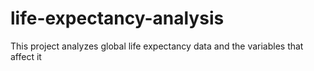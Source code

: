 # life-expectancy-analysis
This project analyzes global life expectancy data and the variables that affect it
